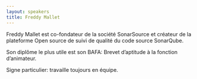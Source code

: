 ```yaml
---
layout: speakers
title: Freddy Mallet
---
```

Freddy Mallet est co-fondateur de la société SonarSource et créateur de la plateforme Open source de suivi de qualité du code source SonarQube.

Son diplôme le plus utile est son BAFA: Brevet d’aptitude à la fonction d’animateur.

Signe particulier: travaille toujours en équipe.
